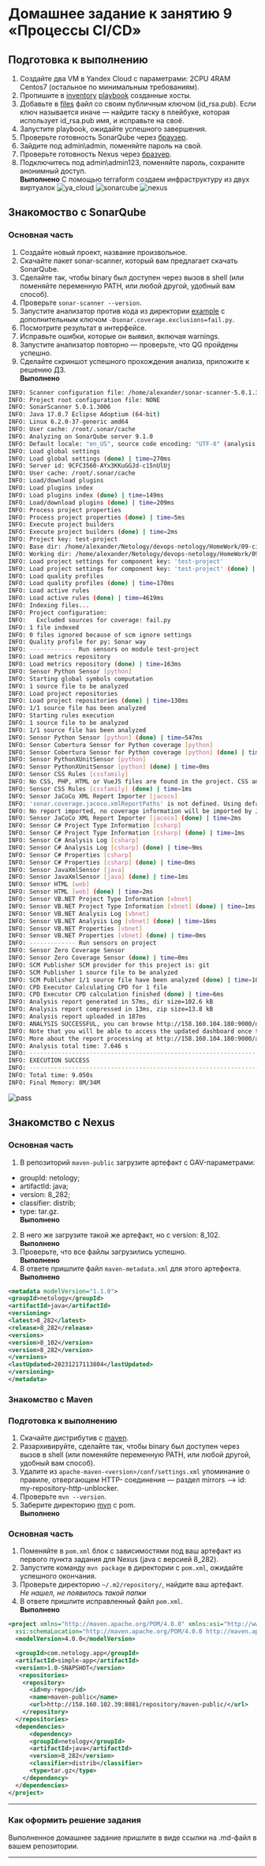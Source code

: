 # Домашнее задание к занятию 9 «Процессы CI/CD»

## Подготовка к выполнению

1. Создайте два VM в Yandex Cloud с параметрами: 2CPU 4RAM Centos7 (остальное по минимальным требованиям).
2. Пропишите в [inventory](./infrastructure/inventory/cicd/hosts.yml) [playbook](./infrastructure/site.yml) созданные хосты.
3. Добавьте в [files](./infrastructure/files/) файл со своим публичным ключом (id_rsa.pub). Если ключ называется иначе — найдите таску в плейбуке, которая использует id_rsa.pub имя, и исправьте на своё.
4. Запустите playbook, ожидайте успешного завершения.
5. Проверьте готовность SonarQube через [браузер](http://localhost:9000).
6. Зайдите под admin\admin, поменяйте пароль на свой.
7.  Проверьте готовность Nexus через [бразуер](http://localhost:8081).
8. Подключитесь под admin\admin123, поменяйте пароль, сохраните анонимный доступ.  
 **Выполнено**
С помощью terraform создаем инфраструктуру из двух виртуалок
![ya_cloud](https://github.com/Alexander-Sharygin/devops-netology/blob/main/HomeWork/img/cicd-01.png)
![sonarcube](https://github.com/Alexander-Sharygin/devops-netology/blob/main/HomeWork/img/cicd-03.png)
![nexus](https://github.com/Alexander-Sharygin/devops-netology/blob/main/HomeWork/img/cicd-02.png)
## Знакомоство с SonarQube

### Основная часть

1. Создайте новый проект, название произвольное.
2. Скачайте пакет sonar-scanner, который вам предлагает скачать SonarQube.
3. Сделайте так, чтобы binary был доступен через вызов в shell (или поменяйте переменную PATH, или любой другой, удобный вам способ).
4. Проверьте `sonar-scanner --version`.
5. Запустите анализатор против кода из директории [example](./example) с дополнительным ключом `-Dsonar.coverage.exclusions=fail.py`.
6. Посмотрите результат в интерфейсе.
7. Исправьте ошибки, которые он выявил, включая warnings.
8. Запустите анализатор повторно — проверьте, что QG пройдены успешно.
9. Сделайте скриншот успешного прохождения анализа, приложите к решению ДЗ.  
**Выполнено**
````bash
INFO: Scanner configuration file: /home/alexander/sonar-scanner-5.0.1.3006-linux/conf/sonar-scanner.properties
INFO: Project root configuration file: NONE
INFO: SonarScanner 5.0.1.3006
INFO: Java 17.0.7 Eclipse Adoptium (64-bit)
INFO: Linux 6.2.0-37-generic amd64
INFO: User cache: /root/.sonar/cache
INFO: Analyzing on SonarQube server 9.1.0
INFO: Default locale: "en_US", source code encoding: "UTF-8" (analysis is platform dependent)
INFO: Load global settings
INFO: Load global settings (done) | time=270ms
INFO: Server id: 9CFC3560-AYx3KKuGGJd-c15nUlUj
INFO: User cache: /root/.sonar/cache
INFO: Load/download plugins
INFO: Load plugins index
INFO: Load plugins index (done) | time=149ms
INFO: Load/download plugins (done) | time=209ms
INFO: Process project properties
INFO: Process project properties (done) | time=5ms
INFO: Execute project builders
INFO: Execute project builders (done) | time=2ms
INFO: Project key: test-project
INFO: Base dir: /home/alexander/Netology/devops-netology/HomeWork/09-ci-03-cicd/example
INFO: Working dir: /home/alexander/Netology/devops-netology/HomeWork/09-ci-03-cicd/example/.scannerwork
INFO: Load project settings for component key: 'test-project'
INFO: Load project settings for component key: 'test-project' (done) | time=123ms
INFO: Load quality profiles
INFO: Load quality profiles (done) | time=170ms
INFO: Load active rules
INFO: Load active rules (done) | time=4619ms
INFO: Indexing files...
INFO: Project configuration:
INFO:   Excluded sources for coverage: fail.py
INFO: 1 file indexed
INFO: 0 files ignored because of scm ignore settings
INFO: Quality profile for py: Sonar way
INFO: ------------- Run sensors on module test-project
INFO: Load metrics repository
INFO: Load metrics repository (done) | time=163ms
INFO: Sensor Python Sensor [python]
INFO: Starting global symbols computation
INFO: 1 source file to be analyzed
INFO: Load project repositories
INFO: Load project repositories (done) | time=130ms
INFO: 1/1 source file has been analyzed
INFO: Starting rules execution
INFO: 1 source file to be analyzed
INFO: 1/1 source file has been analyzed
INFO: Sensor Python Sensor [python] (done) | time=547ms
INFO: Sensor Cobertura Sensor for Python coverage [python]
INFO: Sensor Cobertura Sensor for Python coverage [python] (done) | time=6ms
INFO: Sensor PythonXUnitSensor [python]
INFO: Sensor PythonXUnitSensor [python] (done) | time=0ms
INFO: Sensor CSS Rules [cssfamily]
INFO: No CSS, PHP, HTML or VueJS files are found in the project. CSS analysis is skipped.
INFO: Sensor CSS Rules [cssfamily] (done) | time=1ms
INFO: Sensor JaCoCo XML Report Importer [jacoco]
INFO: 'sonar.coverage.jacoco.xmlReportPaths' is not defined. Using default locations: target/site/jacoco/jacoco.xml,target/site/jacoco-it/jacoco.xml,build/reports/jacoco/test/jacocoTestReport.xml
INFO: No report imported, no coverage information will be imported by JaCoCo XML Report Importer
INFO: Sensor JaCoCo XML Report Importer [jacoco] (done) | time=2ms
INFO: Sensor C# Project Type Information [csharp]
INFO: Sensor C# Project Type Information [csharp] (done) | time=1ms
INFO: Sensor C# Analysis Log [csharp]
INFO: Sensor C# Analysis Log [csharp] (done) | time=9ms
INFO: Sensor C# Properties [csharp]
INFO: Sensor C# Properties [csharp] (done) | time=0ms
INFO: Sensor JavaXmlSensor [java]
INFO: Sensor JavaXmlSensor [java] (done) | time=1ms
INFO: Sensor HTML [web]
INFO: Sensor HTML [web] (done) | time=2ms
INFO: Sensor VB.NET Project Type Information [vbnet]
INFO: Sensor VB.NET Project Type Information [vbnet] (done) | time=1ms
INFO: Sensor VB.NET Analysis Log [vbnet]
INFO: Sensor VB.NET Analysis Log [vbnet] (done) | time=16ms
INFO: Sensor VB.NET Properties [vbnet]
INFO: Sensor VB.NET Properties [vbnet] (done) | time=0ms
INFO: ------------- Run sensors on project
INFO: Sensor Zero Coverage Sensor
INFO: Sensor Zero Coverage Sensor (done) | time=0ms
INFO: SCM Publisher SCM provider for this project is: git
INFO: SCM Publisher 1 source file to be analyzed
INFO: SCM Publisher 1/1 source file have been analyzed (done) | time=103ms
INFO: CPD Executor Calculating CPD for 1 file
INFO: CPD Executor CPD calculation finished (done) | time=6ms
INFO: Analysis report generated in 57ms, dir size=102.6 kB
INFO: Analysis report compressed in 13ms, zip size=13.8 kB
INFO: Analysis report uploaded in 187ms
INFO: ANALYSIS SUCCESSFUL, you can browse http://158.160.104.180:9000/dashboard?id=test-project
INFO: Note that you will be able to access the updated dashboard once the server has processed the submitted analysis report
INFO: More about the report processing at http://158.160.104.180:9000/api/ce/task?id=AYx3bnNQGJd-c15nUqaf
INFO: Analysis total time: 7.646 s
INFO: ------------------------------------------------------------------------
INFO: EXECUTION SUCCESS
INFO: ------------------------------------------------------------------------
INFO: Total time: 9.050s
INFO: Final Memory: 8M/34M
````
![pass](https://github.com/Alexander-Sharygin/devops-netology/blob/main/HomeWork/img/cicd.png)

## Знакомство с Nexus

### Основная часть

1. В репозиторий `maven-public` загрузите артефакт с GAV-параметрами:

 *    groupId: netology;
 *    artifactId: java;
 *    version: 8_282;
 *    classifier: distrib;
 *    type: tar.gz.  
**Выполнено**
2. В него же загрузите такой же артефакт, но с version: 8_102.  
**Выполнено**
3. Проверьте, что все файлы загрузились успешно.  
**Выполнено**
4. В ответе пришлите файл `maven-metadata.xml` для этого артефекта.  
**Выполнено**
```xml
<metadata modelVersion="1.1.0">
<groupId>netology</groupId>
<artifactId>java</artifactId>
<versioning>
<latest>8_282</latest>
<release>8_282</release>
<versions>
<version>8_102</version>
<version>8_282</version>
</versions>
<lastUpdated>20231217113804</lastUpdated>
</versioning>
</metadata>
```
### Знакомство с Maven

### Подготовка к выполнению

1. Скачайте дистрибутив с [maven](https://maven.apache.org/download.cgi).
2. Разархивируйте, сделайте так, чтобы binary был доступен через вызов в shell (или поменяйте переменную PATH, или любой другой, удобный вам способ).
3. Удалите из `apache-maven-<version>/conf/settings.xml` упоминание о правиле, отвергающем HTTP- соединение — раздел mirrors —> id: my-repository-http-unblocker.
4. Проверьте `mvn --version`.
5. Заберите директорию [mvn](./mvn) с pom.  
**Выполнено**
### Основная часть

1. Поменяйте в `pom.xml` блок с зависимостями под ваш артефакт из первого пункта задания для Nexus (java с версией 8_282).
2. Запустите команду `mvn package` в директории с `pom.xml`, ожидайте успешного окончания.
3. Проверьте директорию `~/.m2/repository/`, найдите ваш артефакт.  
*Не нашел, не появилось такой папки*
4. В ответе пришлите исправленный файл `pom.xml`.  
**Выполнено**
```xml
<project xmlns="http://maven.apache.org/POM/4.0.0" xmlns:xsi="http://www.w3.org/2001/XMLSchema-instance"
  xsi:schemaLocation="http://maven.apache.org/POM/4.0.0 http://maven.apache.org/xsd/maven-4.0.0.xsd">
  <modelVersion>4.0.0</modelVersion>

  <groupId>com.netology.app</groupId>
  <artifactId>simple-app</artifactId>
  <version>1.0-SNAPSHOT</version>
   <repositories>
    <repository>
      <id>my-repo</id>
      <name>maven-public</name>
      <url>http://158.160.102.39:8081/repository/maven-public/</url>
    </repository>
  </repositories>
  <dependencies>
      <dependency>
      <groupId>netology</groupId>
      <artifactId>java</artifactId>
      <version>8_282</version>
      <classifier>distrib</classifier>
      <type>tar.gz</type>
    </dependency>
  </dependencies>
</project>
```
---

### Как оформить решение задания

Выполненное домашнее задание пришлите в виде ссылки на .md-файл в вашем репозитории.

---
